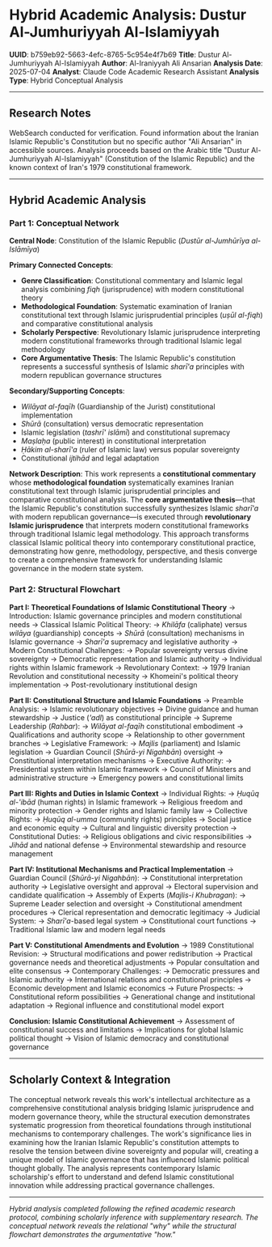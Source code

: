# Hybrid Academic Analysis: Dustur Al-Jumhuriyyah Al-Islamiyyah

**UUID**: b759eb92-5663-4efc-8765-5c954e4f7b69
**Title**: Dustur Al-Jumhuriyyah Al-Islamiyyah
**Author**: Al-Iraniyyah Ali Ansarian
**Analysis Date**: 2025-07-04
**Analyst**: Claude Code Academic Research Assistant
**Analysis Type**: Hybrid Conceptual Analysis

---

## Research Notes

WebSearch conducted for verification. Found information about the Iranian Islamic Republic's Constitution but no specific author "Ali Ansarian" in accessible sources. Analysis proceeds based on the Arabic title "Dustur Al-Jumhuriyyah Al-Islamiyyah" (Constitution of the Islamic Republic) and the known context of Iran's 1979 constitutional framework.

---

## Hybrid Academic Analysis

### Part 1: Conceptual Network

**Central Node**: Constitution of the Islamic Republic (*Dustūr al-Jumhūrīya al-Islāmīya*)

**Primary Connected Concepts**:
- **Genre Classification**: Constitutional commentary and Islamic legal analysis combining *fiqh* (jurisprudence) with modern constitutional theory
- **Methodological Foundation**: Systematic examination of Iranian constitutional text through Islamic jurisprudential principles (*uṣūl al-fiqh*) and comparative constitutional analysis
- **Scholarly Perspective**: Revolutionary Islamic jurisprudence interpreting modern constitutional frameworks through traditional Islamic legal methodology
- **Core Argumentative Thesis**: The Islamic Republic's constitution represents a successful synthesis of Islamic *sharī'a* principles with modern republican governance structures

**Secondary/Supporting Concepts**:
- *Wilāyat al-faqīh* (Guardianship of the Jurist) constitutional implementation
- *Shūrā* (consultation) versus democratic representation
- Islamic legislation (*tashrī' islāmī*) and constitutional supremacy
- *Maṣlaḥa* (public interest) in constitutional interpretation
- *Ḥākim al-sharī'a* (ruler of Islamic law) versus popular sovereignty
- Constitutional *ijtihād* and legal adaptation

**Network Description**: This work represents a **constitutional commentary** whose **methodological foundation** systematically examines Iranian constitutional text through Islamic jurisprudential principles and comparative constitutional analysis. The **core argumentative thesis**—that the Islamic Republic's constitution successfully synthesizes Islamic *sharī'a* with modern republican governance—is executed through **revolutionary Islamic jurisprudence** that interprets modern constitutional frameworks through traditional Islamic legal methodology. This approach transforms classical Islamic political theory into contemporary constitutional practice, demonstrating how genre, methodology, perspective, and thesis converge to create a comprehensive framework for understanding Islamic governance in the modern state system.

### Part 2: Structural Flowchart

**Part I: Theoretical Foundations of Islamic Constitutional Theory**
-> Introduction: Islamic governance principles and modern constitutional needs
-> Classical Islamic Political Theory:
   -> *Khilāfa* (caliphate) versus *wilāya* (guardianship) concepts
   -> *Shūrā* (consultation) mechanisms in Islamic governance
   -> *Sharī'a* supremacy and legislative authority
-> Modern Constitutional Challenges:
   -> Popular sovereignty versus divine sovereignty
   -> Democratic representation and Islamic authority
   -> Individual rights within Islamic framework
-> Revolutionary Context:
   -> 1979 Iranian Revolution and constitutional necessity
   -> Khomeini's political theory implementation
   -> Post-revolutionary institutional design

**Part II: Constitutional Structure and Islamic Foundations**
-> Preamble Analysis:
   -> Islamic revolutionary objectives
   -> Divine guidance and human stewardship
   -> Justice (*'adl*) as constitutional principle
-> Supreme Leadership (*Rahbar*):
   -> *Wilāyat al-faqīh* constitutional embodiment
   -> Qualifications and authority scope
   -> Relationship to other government branches
-> Legislative Framework:
   -> *Majlis* (parliament) and Islamic legislation
   -> Guardian Council (*Shūrā-yi Nigahbān*) oversight
   -> Constitutional interpretation mechanisms
-> Executive Authority:
   -> Presidential system within Islamic framework
   -> Council of Ministers and administrative structure
   -> Emergency powers and constitutional limits

**Part III: Rights and Duties in Islamic Context**
-> Individual Rights:
   -> *Ḥuqūq al-'ibād* (human rights) in Islamic framework
   -> Religious freedom and minority protection
   -> Gender rights and Islamic family law
-> Collective Rights:
   -> *Ḥuqūq al-umma* (community rights) principles
   -> Social justice and economic equity
   -> Cultural and linguistic diversity protection
-> Constitutional Duties:
   -> Religious obligations and civic responsibilities
   -> *Jihād* and national defense
   -> Environmental stewardship and resource management

**Part IV: Institutional Mechanisms and Practical Implementation**
-> Guardian Council (*Shūrā-yi Nigahbān*):
   -> Constitutional interpretation authority
   -> Legislative oversight and approval
   -> Electoral supervision and candidate qualification
-> Assembly of Experts (*Majlis-i Khubragan*):
   -> Supreme Leader selection and oversight
   -> Constitutional amendment procedures
   -> Clerical representation and democratic legitimacy
-> Judicial System:
   -> *Sharī'a*-based legal system
   -> Constitutional court functions
   -> Traditional Islamic law and modern legal needs

**Part V: Constitutional Amendments and Evolution**
-> 1989 Constitutional Revision:
   -> Structural modifications and power redistribution
   -> Practical governance needs and theoretical adjustments
   -> Popular consultation and elite consensus
-> Contemporary Challenges:
   -> Democratic pressures and Islamic authority
   -> International relations and constitutional principles
   -> Economic development and Islamic economics
-> Future Prospects:
   -> Constitutional reform possibilities
   -> Generational change and institutional adaptation
   -> Regional influence and constitutional model export

**Conclusion: Islamic Constitutional Achievement**
-> Assessment of constitutional success and limitations
-> Implications for global Islamic political thought
-> Vision of Islamic democracy and constitutional governance

---

## Scholarly Context & Integration

The conceptual network reveals this work's intellectual architecture as a comprehensive constitutional analysis bridging Islamic jurisprudence and modern governance theory, while the structural execution demonstrates systematic progression from theoretical foundations through institutional mechanisms to contemporary challenges. The work's significance lies in examining how the Iranian Islamic Republic's constitution attempts to resolve the tension between divine sovereignty and popular will, creating a unique model of Islamic governance that has influenced Islamic political thought globally. The analysis represents contemporary Islamic scholarship's effort to understand and defend Islamic constitutional innovation while addressing practical governance challenges.

---

*Hybrid analysis completed following the refined academic research protocol, combining scholarly inference with supplementary research. The conceptual network reveals the relational "why" while the structural flowchart demonstrates the argumentative "how."*
